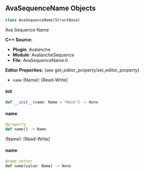 ## AvaSequenceName Objects

```python
class AvaSequenceName(StructBase)
```

Ava Sequence Name

**C++ Source:**

- **Plugin**: Avalanche
- **Module**: AvalancheSequence
- **File**: AvaSequenceName.h

**Editor Properties:** (see get_editor_property/set_editor_property)

- ``name`` (Name):  [Read-Write]

<a id="unreal.AvaSequenceName.__init__"></a>

#### __init__

```python
def __init__(name: Name = "None") -> None
```

<a id="unreal.AvaSequenceName.name"></a>

#### name

```python
@property
def name() -> Name
```

(Name):  [Read-Write]

<a id="unreal.AvaSequenceName.name"></a>

#### name

```python
@name.setter
def name(value: Name) -> None
```

<a id="unreal.AvaSequenceTime"></a>